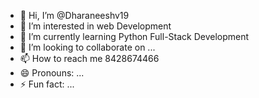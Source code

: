 - 👋 Hi, I’m @Dharaneeshv19
- 👀 I’m interested in web Development
- 🌱 I’m currently learning Python Full-Stack Development
- 💞️ I’m looking to collaborate on ...
- 📫 How to reach me 8428674466
- 😄 Pronouns: ...
- ⚡ Fun fact: ...

<!---
Dharaneeshv19/Dharaneeshv19 is a ✨ special ✨ repository because its `README.md` (this file) appears on your GitHub profile.
You can click the Preview link to take a look at your changes.
--->
